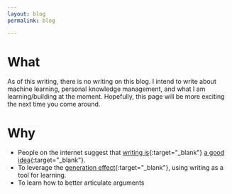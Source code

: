 ```yaml
---
layout: blog
permalink: blog

---
```

# What

As of this writing, there is no writing on this blog. I intend to write about machine learning, personal knowledge management, and what I am learning/building at the moment. Hopefully, this page will be more exciting the next time you come around.

# Why

* People on the internet suggest that [writing is](https://guzey.com/personal/why-have-a-blog/){:target="_blank"} [a good idea](https://twitter.com/patio11/status/1290854152277389313){:target="_blank"}.
* To leverage the [generation effect](https://en.wikipedia.org/wiki/Generation_effect){:target="_blank"}, using writing as a tool for learning.
* To learn how to better articulate arguments